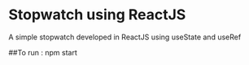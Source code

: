 # Stopwatch using ReactJS

A simple stopwatch developed in ReactJS using useState and useRef

##To run : npm start
